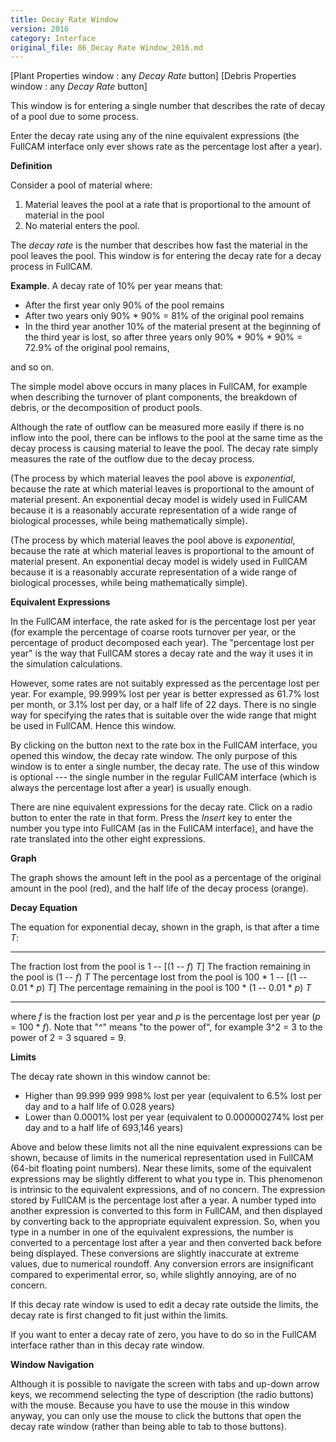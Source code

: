 ```yaml
---
title: Decay Rate Window
version: 2016
category: Interface
original_file: 86_Decay Rate Window_2016.md
---
```


[Plant Properties window : any *Decay
Rate* button]
[Debris Properties window : any *Decay
Rate* button]

This window is for entering a single number that describes the rate of
decay of a pool due to some process.

Enter the decay rate using any of the nine equivalent expressions (the
FullCAM interface only ever shows rate as the percentage lost after a
year).

**Definition**

Consider a pool of material where:

1.  Material leaves the pool at a rate that is proportional to the
    amount of material in the pool
2.  No material enters the pool.

The *decay rate* is the number that describes how fast the material in
the pool leaves the pool. This window is for entering the decay rate for
a decay process in FullCAM.

**Example**. A decay rate of 10% per year means that:

- After the first year only 90% of the pool remains
- After two years only 90% * 90% = 81% of the original pool remains
- In the third year another 10% of the material present at the beginning
  of the third year is lost, so after three years only 90% * 90% * 90%
  = 72.9% of the original pool remains,

and so on.

The simple model above occurs in many places in FullCAM, for example
when describing the turnover of plant components, the breakdown of
debris, or the decomposition of product pools.

Although the rate of outflow can be measured more easily if there is no
inflow into the pool, there can be inflows to the pool at the same time
as the decay process is causing material to leave the pool. The decay
rate simply measures the rate of the outflow due to the decay process.

(The process by which material leaves the pool above is *exponential*,
because the rate at which material leaves is proportional to the amount
of material present. An exponential decay model is widely used in
FullCAM because it is a reasonably accurate representation of a wide
range of biological processes, while being mathematically simple).

(The process by which material leaves the pool above is *exponential*,
because the rate at which material leaves is proportional to the amount
of material present. An exponential decay model is widely used in
FullCAM because it is a reasonably accurate representation of a wide
range of biological processes, while being mathematically simple).

**Equivalent Expressions**

In the FullCAM interface, the rate asked for is the percentage lost per
year (for example the percentage of coarse roots turnover per year, or
the percentage of product decomposed each year). The "percentage lost
per year" is the way that FullCAM stores a decay rate and the way it
uses it in the simulation calculations.

However, some rates are not suitably expressed as the percentage lost
per year. For example, 99.999% lost per year is better expressed as
61.7% lost per month, or 3.1% lost per day, or a half life of 22 days.
There is no single way for specifying the rates that is suitable over
the wide range that might be used in FullCAM. Hence this window.

By clicking on the button next to the rate box in the FullCAM interface,
you opened this window, the decay rate window. The only purpose of this
window is to enter a single number, the decay rate. The use of this
window is optional --- the single number in the regular FullCAM
interface (which is always the percentage lost after a year) is usually
enough.

There are nine equivalent expressions for the decay rate. Click on a
radio button to enter the rate in that form. Press the *Insert* key to
enter the number you type into FullCAM (as in the FullCAM interface),
and have the rate translated into the other eight expressions.

**Graph**

The graph shows the amount left in the pool as a percentage of the
original amount in the pool (red), and the half life of the decay
process (orange).

**Decay Equation**

The equation for exponential decay, shown in the graph, is that after a
time *T*:

  ----------------------------------------- -- ------------------------------------------
  The fraction lost from the pool is           1 -- [(1 -- *f*) *T*]
  The fraction remaining in the pool is        (1 -- *f*) *T*
  The percentage lost from the pool is         100 * 1 -- [(1 -- 0.01 * *p*) *T*]
  The percentage remaining in the pool is      100 * (1 -- 0.01 * *p*) *T*
  ----------------------------------------- -- ------------------------------------------

where *f* is the fraction lost per year and *p* is the percentage lost
per year (*p* = 100 * *f*). Note that "^" means "to the power of", for
example 3^2 = 3 to the power of 2 = 3 squared = 9.

**Limits**

The decay rate shown in this window cannot be:

- Higher than 99.999 999 998% lost per year (equivalent to 6.5% lost per
  day and to a half life of 0.028 years)
- Lower than 0.0001% lost per year (equivalent to 0.000000274% lost per
  day and to a half life of 693,146 years)

Above and below these limits not all the nine equivalent expressions can
be shown, because of limits in the numerical representation used in
FullCAM (64-bit floating point numbers). Near these limits, some of the
equivalent expressions may be slightly different to what you type in.
This phenomenon is intrinsic to the equivalent expressions, and of no
concern. The expression stored by FullCAM is the percentage lost after a
year. A number typed into another expression is converted to this form
in FullCAM, and then displayed by converting back to the appropriate
equivalent expression. So, when you type in a number in one of the
equivalent expressions, the number is converted to a percentage lost
after a year and then converted back before being displayed. These
conversions are slightly inaccurate at extreme values, due to numerical
roundoff. Any conversion errors are insignificant compared to
experimental error, so, while slightly annoying, are of no concern.

If this decay rate window is used to edit a decay rate outside the
limits, the decay rate is first changed to fit just within the limits.

If you want to enter a decay rate of zero, you have to do so in the
FullCAM interface rather than in this decay rate window.

**Window Navigation**

Although it is possible to navigate the screen with tabs and up-down
arrow keys, we recommend selecting the type of description (the radio
buttons) with the mouse. Because you have to use the mouse in this
window anyway, you can only use the mouse to click the buttons that open
the decay rate window (rather than being able to tab to those buttons).